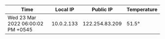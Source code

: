 | Time     | Local IP | Public IP | Temperature |
| ----------- | ----------- | ----------- | ----------- |
| Wed 23 Mar 2022 06:00:02 PM +0545      | 10.0.2.133     | 122.254.83.209  | 51.5° |
